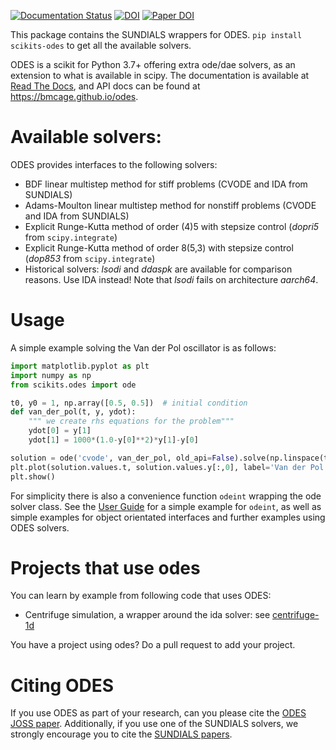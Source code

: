 [![Documentation Status](https://readthedocs.org/projects/scikits-odes/badge/?version=stable)](https://scikits-odes.readthedocs.org/en/stable/?badge=stable)
[![DOI](https://zenodo.org/badge/DOI/10.5281/zenodo.5511691.svg)](https://doi.org/10.5281/zenodo.5511691)
[![Paper DOI](http://joss.theoj.org/papers/10.21105/joss.00165/status.svg)](https://doi.org/10.21105/joss.00165)

This package contains the SUNDIALS wrappers for ODES.
`pip install scikits-odes` to get all the available solvers.


ODES is a scikit for Python 3.7+ offering extra ode/dae solvers, as an extension
to what is available in scipy.
The documentation is available at [Read The
Docs](https://scikits-odes.readthedocs.io/), and API docs can be found at
https://bmcage.github.io/odes.

# Available solvers:
ODES provides interfaces to the following solvers:
* BDF linear multistep method for stiff problems (CVODE and IDA from SUNDIALS)
* Adams-Moulton linear multistep method for nonstiff problems (CVODE and IDA
  from SUNDIALS)
* Explicit Runge-Kutta method of order (4)5 with stepsize control (*dopri5*
  from `scipy.integrate`)
* Explicit Runge-Kutta method of order 8(5,3) with stepsize control (*dop853*
  from `scipy.integrate`)
* Historical solvers: *lsodi* and *ddaspk* are available for comparison reasons.
  Use IDA instead! Note that *lsodi* fails on architecture *aarch64*.


# Usage
A simple example solving the Van der Pol oscillator is as follows:

```python
import matplotlib.pyplot as plt
import numpy as np
from scikits.odes import ode

t0, y0 = 1, np.array([0.5, 0.5])  # initial condition
def van_der_pol(t, y, ydot):
    """ we create rhs equations for the problem"""
    ydot[0] = y[1]
    ydot[1] = 1000*(1.0-y[0]**2)*y[1]-y[0]

solution = ode('cvode', van_der_pol, old_api=False).solve(np.linspace(t0,500,200), y0)
plt.plot(solution.values.t, solution.values.y[:,0], label='Van der Pol oscillator')
plt.show()
```

For simplicity there is also a convenience function `odeint` wrapping the ode
solver class. See the [User Guide](https://scikits-odes.readthedocs.io/) for a
simple example for `odeint`, as well as simple examples for object orientated
interfaces and further examples using ODES solvers.


# Projects that use odes
You can learn by example from following code that uses ODES:
* Centrifuge simulation, a wrapper around the ida solver: see
  [centrifuge-1d](https://github.com/bmcage/centrifuge-1d/blob/master/centrifuge1d/modules/shared/solver.py)

You have a project using odes? Do a pull request to add your project.

# Citing ODES
If you use ODES as part of your research, can you please cite the
[ODES JOSS paper](https://doi.org/10.21105/joss.00165). Additionally, if you use
one of the SUNDIALS solvers, we strongly encourage you to cite the
[SUNDIALS papers](https://computation.llnl.gov/projects/sundials/publications).
